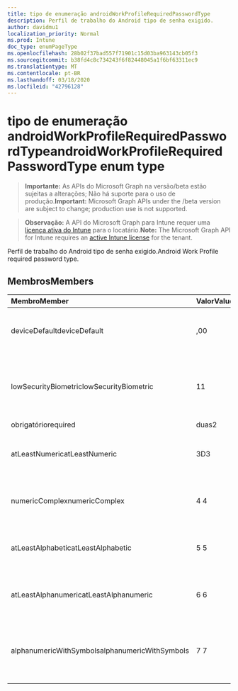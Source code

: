 ```yaml
---
title: tipo de enumeração androidWorkProfileRequiredPasswordType
description: Perfil de trabalho do Android tipo de senha exigido.
author: davidmu1
localization_priority: Normal
ms.prod: Intune
doc_type: enumPageType
ms.openlocfilehash: 28b02f37bad557f71901c15d03ba963143cb05f3
ms.sourcegitcommit: b38fd4c8c734243f6f82448045a1f6bf63311ec9
ms.translationtype: MT
ms.contentlocale: pt-BR
ms.lasthandoff: 03/18/2020
ms.locfileid: "42796128"
---
```

# <a name="androidworkprofilerequiredpasswordtype-enum-type"></a><span data-ttu-id="f7265-103">tipo de enumeração androidWorkProfileRequiredPasswordType</span><span class="sxs-lookup"><span data-stu-id="f7265-103">androidWorkProfileRequiredPasswordType enum type</span></span>

> <span data-ttu-id="f7265-104">**Importante:** As APIs do Microsoft Graph na versão/beta estão sujeitas a alterações; Não há suporte para o uso de produção.</span><span class="sxs-lookup"><span data-stu-id="f7265-104">**Important:** Microsoft Graph APIs under the /beta version are subject to change; production use is not supported.</span></span>

> <span data-ttu-id="f7265-105">**Observação:** A API do Microsoft Graph para Intune requer uma [licença ativa do Intune](https://go.microsoft.com/fwlink/?linkid=839381) para o locatário.</span><span class="sxs-lookup"><span data-stu-id="f7265-105">**Note:** The Microsoft Graph API for Intune requires an [active Intune license](https://go.microsoft.com/fwlink/?linkid=839381) for the tenant.</span></span>

<span data-ttu-id="f7265-106">Perfil de trabalho do Android tipo de senha exigido.</span><span class="sxs-lookup"><span data-stu-id="f7265-106">Android Work Profile required password type.</span></span>

## <a name="members"></a><span data-ttu-id="f7265-107">Membros</span><span class="sxs-lookup"><span data-stu-id="f7265-107">Members</span></span>
|<span data-ttu-id="f7265-108">Membro</span><span class="sxs-lookup"><span data-stu-id="f7265-108">Member</span></span>|<span data-ttu-id="f7265-109">Valor</span><span class="sxs-lookup"><span data-stu-id="f7265-109">Value</span></span>|<span data-ttu-id="f7265-110">Descrição</span><span class="sxs-lookup"><span data-stu-id="f7265-110">Description</span></span>|
|:---|:---|:---|
|<span data-ttu-id="f7265-111">deviceDefault</span><span class="sxs-lookup"><span data-stu-id="f7265-111">deviceDefault</span></span>|<span data-ttu-id="f7265-112">,0</span><span class="sxs-lookup"><span data-stu-id="f7265-112">0</span></span>|<span data-ttu-id="f7265-113">Valor padrão do dispositivo, sem intenção.</span><span class="sxs-lookup"><span data-stu-id="f7265-113">Device default value, no intent.</span></span>|
|<span data-ttu-id="f7265-114">lowSecurityBiometric</span><span class="sxs-lookup"><span data-stu-id="f7265-114">lowSecurityBiometric</span></span>|<span data-ttu-id="f7265-115">1</span><span class="sxs-lookup"><span data-stu-id="f7265-115">1</span></span>|<span data-ttu-id="f7265-116">Senha com base em Biometria de segurança baixa necessária.</span><span class="sxs-lookup"><span data-stu-id="f7265-116">Low security biometrics based password required.</span></span>|
|<span data-ttu-id="f7265-117">obrigatório</span><span class="sxs-lookup"><span data-stu-id="f7265-117">required</span></span>|<span data-ttu-id="f7265-118">duas</span><span class="sxs-lookup"><span data-stu-id="f7265-118">2</span></span>|<span data-ttu-id="f7265-119">Obrigatório.</span><span class="sxs-lookup"><span data-stu-id="f7265-119">Required.</span></span>|
|<span data-ttu-id="f7265-120">atLeastNumeric</span><span class="sxs-lookup"><span data-stu-id="f7265-120">atLeastNumeric</span></span>|<span data-ttu-id="f7265-121">3D</span><span class="sxs-lookup"><span data-stu-id="f7265-121">3</span></span>|<span data-ttu-id="f7265-122">É necessário pelo menos a senha numérica.</span><span class="sxs-lookup"><span data-stu-id="f7265-122">At least numeric password required.</span></span>|
|<span data-ttu-id="f7265-123">numericComplex</span><span class="sxs-lookup"><span data-stu-id="f7265-123">numericComplex</span></span>|<span data-ttu-id="f7265-124">4 </span><span class="sxs-lookup"><span data-stu-id="f7265-124">4</span></span>|<span data-ttu-id="f7265-125">Senha numérica complexa obrigatória.</span><span class="sxs-lookup"><span data-stu-id="f7265-125">Numeric complex password required.</span></span>|
|<span data-ttu-id="f7265-126">atLeastAlphabetic</span><span class="sxs-lookup"><span data-stu-id="f7265-126">atLeastAlphabetic</span></span>|<span data-ttu-id="f7265-127">5 </span><span class="sxs-lookup"><span data-stu-id="f7265-127">5</span></span>|<span data-ttu-id="f7265-128">É necessária pelo menos a senha alfabética.</span><span class="sxs-lookup"><span data-stu-id="f7265-128">At least alphabetic password required.</span></span>|
|<span data-ttu-id="f7265-129">atLeastAlphanumeric</span><span class="sxs-lookup"><span data-stu-id="f7265-129">atLeastAlphanumeric</span></span>|<span data-ttu-id="f7265-130">6 </span><span class="sxs-lookup"><span data-stu-id="f7265-130">6</span></span>|<span data-ttu-id="f7265-131">É necessária pelo menos a senha alfanumérica.</span><span class="sxs-lookup"><span data-stu-id="f7265-131">At least alphanumeric password required.</span></span>|
|<span data-ttu-id="f7265-132">alphanumericWithSymbols</span><span class="sxs-lookup"><span data-stu-id="f7265-132">alphanumericWithSymbols</span></span>|<span data-ttu-id="f7265-133">7 </span><span class="sxs-lookup"><span data-stu-id="f7265-133">7</span></span>|<span data-ttu-id="f7265-134">É necessário pelo menos alfanumérico com senha de símbolo.</span><span class="sxs-lookup"><span data-stu-id="f7265-134">At least alphanumeric with symbols password required.</span></span>|



